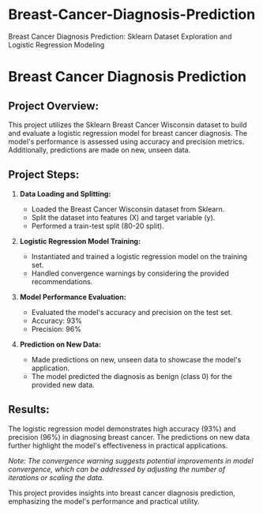 # Breast-Cancer-Diagnosis-Prediction
Breast Cancer Diagnosis Prediction: Sklearn Dataset Exploration and Logistic Regression Modeling
# Breast Cancer Diagnosis Prediction

## Project Overview:
This project utilizes the Sklearn Breast Cancer Wisconsin dataset to build and evaluate a logistic regression model for breast cancer diagnosis. The model's performance is assessed using accuracy and precision metrics. Additionally, predictions are made on new, unseen data.

## Project Steps:
1. **Data Loading and Splitting:**
   - Loaded the Breast Cancer Wisconsin dataset from Sklearn.
   - Split the dataset into features (X) and target variable (y).
   - Performed a train-test split (80-20 split).

2. **Logistic Regression Model Training:**
   - Instantiated and trained a logistic regression model on the training set.
   - Handled convergence warnings by considering the provided recommendations.

3. **Model Performance Evaluation:**
   - Evaluated the model's accuracy and precision on the test set.
   - Accuracy: 93%
   - Precision: 96%

4. **Prediction on New Data:**
   - Made predictions on new, unseen data to showcase the model's application.
   - The model predicted the diagnosis as benign (class 0) for the provided new data.

## Results:
The logistic regression model demonstrates high accuracy (93%) and precision (96%) in diagnosing breast cancer. The predictions on new data further highlight the model's effectiveness in practical applications.

*Note: The convergence warning suggests potential improvements in model convergence, which can be addressed by adjusting the number of iterations or scaling the data.*

This project provides insights into breast cancer diagnosis prediction, emphasizing the model's performance and practical utility.
